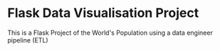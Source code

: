 # Flask Data Visualisation Project
This is a Flask Project of the World's Population using a data engineer pipeline (ETL)

## 



